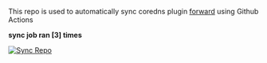 This repo is used to automatically sync coredns plugin [forward](https://github.com/QZLin/forward) using Github Actions

**sync job ran [3] times**

[![Sync Repo](https://github.com/QZLin/coredns-extract/actions/workflows/sync.yaml/badge.svg)](https://github.com/QZLin/coredns-extract/actions/workflows/sync.yaml)
